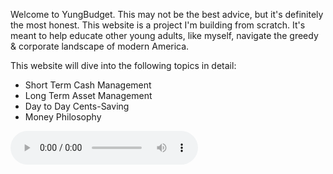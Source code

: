 <p>Welcome to YungBudget. This may not be the best advice, but it's definitely the most honest. This website is a project I'm building from scratch. It's meant to help educate other young adults, like myself, navigate the greedy & corporate landscape of modern America. </p>

<p> This website will dive into the following topics in detail: <p>

<ul>
  <li>Short Term Cash Management</li>
  <li>Long Term Asset Management</li>
  <li>Day to Day Cents-Saving</li>
  <li>Money Philosophy</li>
</ul>

<audio controls>
  <source src="/Users/Hillel/Downloads/youngbudget-master/Woah.mp3" type="audio/mpeg">
  Your browser does not support the audio element.
</audio>
